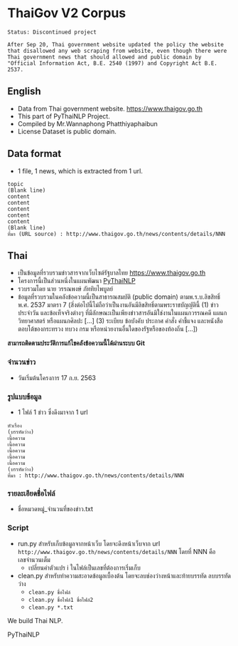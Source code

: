 # ThaiGov V2 Corpus

```
Status: Discontinued project

After Sep 20, Thai government website updated the policy the website that disallowed any web scraping from website, even though there were Thai government news that should allowed and public domain by "Official Information Act, B.E. 2540 (1997) and Copyright Act B.E. 2537.
```


## English
- Data from Thai government website. https://www.thaigov.go.th
- This part of PyThaiNLP Project.
- Compiled by Mr.Wannaphong Phatthiyaphaibun
- License Dataset is public domain.

## Data format

- 1 file, 1 news, which is extracted from 1 url.

```
topic
(Blank line)
content
content
content
content
content
(Blank line)
ที่มา (URL source) : http://www.thaigov.go.th/news/contents/details/NNN
```

## Thai
- เป็นข้อมูลที่รวบรวมข่าวสารจากเว็บไซต์รัฐบาลไทย https://www.thaigov.go.th
- โครงการนี้เป็นส่วนหนึ่งในแผนพัฒนา [PyThaiNLP](https://github.com/PyThaiNLP/)
- รวบรวมโดย นาย วรรณพงษ์  ภัททิยไพบูลย์
- ข้อมูลที่รวบรวมในคลังข้อความนี้เป็นสาธารณสมบัติ (public domain) ตามพ.ร.บ.ลิขสิทธิ์ พ.ศ. 2537 มาตรา 7 (สิ่งต่อไปนี้ไม่ถือว่าเป็นงานอันมีลิขสิทธิ์ตามพระราชบัญญัตินี้ (1) ข่าวประจำวัน และข้อเท็จจริงต่างๆ ที่มีลักษณะเป็นเพียงข่าวสารอันมิใช่งานในแผนกวรรณคดี แผนกวิทยาศาสตร์ หรือแผนกศิลปะ [...] (3) ระเบียบ ข้อบังคับ ประกาศ คำสั่ง คำชี้แจง และหนังสือตอบโต้ของกระทรวง ทบวง กรม หรือหน่วยงานอื่นใดของรัฐหรือของท้องถิ่น [...])

**สามารถติดตามประวัติการแก้ไขคลังข้อความนี้ได้ผ่านระบบ Git**

### จำนวนข่าว

- วันเริ่มต้นโครงการ 17 ก.ย. 2563

### รูปแบบข้อมูล

- 1 ไฟล์ 1 ข่าว ซึ่งดึงมาจาก 1 url

```
หัวเรื่อง
(บรรทัดว่าง)
เนื้อความ
เนื้อความ
เนื้อความ
เนื้อความ
เนื้อความ
(บรรทัดว่าง)
ที่มา : http://www.thaigov.go.th/news/contents/details/NNN
```

### รายละเอียดชื่อไฟล์

- ชื่อหมวดหมู่_จำนวนที่ของข่าว.txt

### Script

- run.py สำหรับเก็บข้อมูลจากหน้าเว็บ โดยจะดึงหน้าเว็บจาก url ```http://www.thaigov.go.th/news/contents/details/NNN``` โดยที่ NNN คือเลขจำนวนเต็ม
    - เปลี่ยนค่าตัวแปร i ในไฟล์เป็นเลขที่ต้องการเริ่มเก็บ
- clean.py สำหรับทำความสะอาดข้อมูลเบื้องต้น โดยจะลบช่องว่างหน้าและท้ายบรรทัด ลบบรรทัดว่าง
    - ```clean.py ชื่อไฟล์```
    - ```clean.py ชื่อไฟล์1 ชื่อไฟล์2```
    - ```clean.py *.txt```



We build Thai NLP.

PyThaiNLP
